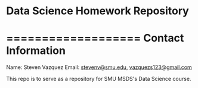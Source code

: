 # Data Science Homework Repository
===================
Contact Information
===================
Name: Steven Vazquez
Email: stevenv@smu.edu, vazquezs123@gmail.com

This repo is to serve as a repository for SMU MSDS's Data Science course.
